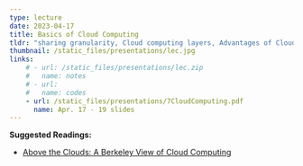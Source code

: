 ```yaml
---
type: lecture
date: 2023-04-17
title: Basics of Cloud Computing
tldr: "sharing granularity, Cloud computing layers, Advantages of Cloud computing"
thumbnail: /static_files/presentations/lec.jpg
links: 
    # - url: /static_files/presentations/lec.zip
    #   name: notes
    # - url: 
    #   name: codes
    - url: /static_files/presentations/7CloudComputing.pdf
      name: Apr. 17 - 19 slides
---
```

<!-- **Suggested Readings:**
- [Readings 1](http://example.com)
- [Readings 2](http://example.com) -->

**Suggested Readings:**
- [Above the Clouds: A Berkeley View of Cloud Computing](https://www2.eecs.berkeley.edu/Pubs/TechRpts/2009/EECS-2009-28.pdf)